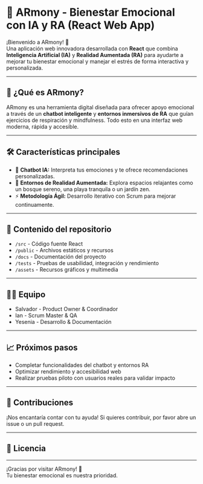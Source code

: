 # 🌿 ARmony - Bienestar Emocional con IA y RA (React Web App)

¡Bienvenido a ARmony! 🎉  
Una aplicación web innovadora desarrollada con **React** que combina **Inteligencia Artificial (IA)** y **Realidad Aumentada (RA)** para ayudarte a mejorar tu bienestar emocional y manejar el estrés de forma interactiva y personalizada.

---

## 🚀 ¿Qué es ARmony?

ARmony es una herramienta digital diseñada para ofrecer apoyo emocional a través de un **chatbot inteligente** y **entornos inmersivos de RA** que guían ejercicios de respiración y mindfulness. Todo esto en una interfaz web moderna, rápida y accesible.

---

## 🛠️ Características principales

- 🤖 **Chatbot IA:** Interpreta tus emociones y te ofrece recomendaciones personalizadas.  
- 🥽 **Entornos de Realidad Aumentada:** Explora espacios relajantes como un bosque sereno, una playa tranquila o un jardín zen.   
- ⚡ **Metodología Ágil:** Desarrollo iterativo con Scrum para mejorar continuamente.

---

## 📂 Contenido del repositorio

- `/src` - Código fuente React  
- `/public` - Archivos estáticos y recursos  
- `/docs` - Documentación del proyecto  
- `/tests` - Pruebas de usabilidad, integración y rendimiento  
- `/assets` - Recursos gráficos y multimedia  

---

## 🧑‍💻 Equipo

- Salvador - Product Owner & Coordinador  
- Ian - Scrum Master & QA  
- Yesenia - Desarrollo & Documentación  

---

## 📈 Próximos pasos

- Completar funcionalidades del chatbot y entornos RA  
- Optimizar rendimiento y accesibilidad web  
- Realizar pruebas piloto con usuarios reales para validar impacto  

---

## 🤝 Contribuciones

¡Nos encantaría contar con tu ayuda! Si quieres contribuir, por favor abre un issue o un pull request.  

---

## 📄 Licencia



---

¡Gracias por visitar ARmony! 🌟  
Tu bienestar emocional es nuestra prioridad.
